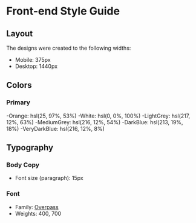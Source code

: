 # Front-end Style Guide

## Layout

The designs were created to the following widths:

- Mobile: 375px
- Desktop: 1440px

## Colors

### Primary

-Orange: hsl(25, 97%, 53%)
-White: hsl(0, 0%, 100%)
-LightGrey: hsl(217, 12%, 63%)
-MediumGrey: hsl(216, 12%, 54%)
-DarkBlue: hsl(213, 19%, 18%)
-VeryDarkBlue: hsl(216, 12%, 8%)

## Typography

### Body Copy

- Font size (paragraph): 15px

### Font

- Family: [Overpass](https://fonts.google.com/specimen/Overpass)
- Weights: 400, 700
